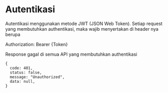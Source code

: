 # Autentikasi

Autentikasi menggunakan metode JWT (JSON Web Token). Setiap request yang membutuhkan authentikasi, maka wajib menyertakan di header nya berupa

Authorization: Bearer {Token}

Response gagal di semua API yang membutuhkan authentikasi

```
{
  code: 401,
  status: false,
  message: "Unauthorized",
  data: null,
}
```
